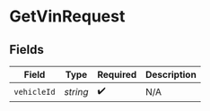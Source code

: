 # GetVinRequest


## Fields

| Field              | Type               | Required           | Description        |
| ------------------ | ------------------ | ------------------ | ------------------ |
| `vehicleId`        | *string*           | :heavy_check_mark: | N/A                |